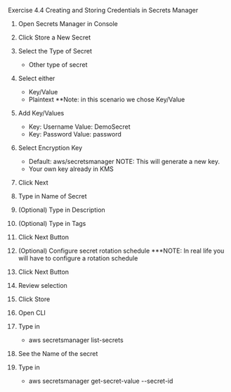 Exercise 4.4  Creating and Storing Credentials in Secrets Manager

1. Open Secrets Manager in Console
2. Click Store a New Secret
3. Select the Type of Secret
    - Other type of secret
4. Select either
    - Key/Value
    - Plaintext
**Note: in this scenario we chose Key/Value
5. Add Key/Values
    - Key: Username     Value: DemoSecret
    - Key: Password     Value: password
6. Select Encryption Key
    - Default:  aws/secretsmanager   NOTE:  This will generate a new key.
    - Your own key already in KMS
7. Click Next
8. Type in Name of Secret
9. (Optional) Type in Description
10. (Optional) Type in Tags
11. Click Next Button
12. (Optional) Configure secret rotation schedule  ***NOTE: In real life you will have to configure a rotation schedule
13. Click Next Button
14. Review selection
15. Click Store

16. Open CLI
17. Type in
    - aws secretsmanager list-secrets
18. See the Name of the secret
19. Type in
    - aws secretsmanager get-secret-value --secret-id <SECRETNAME>